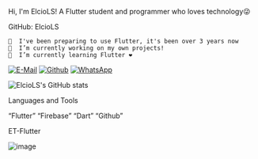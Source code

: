 Hi, 
I'm ElcioLS!
A Flutter student and programmer who loves technology😜

GitHub: ElcioLS

    🗿  I've been preparing to use Flutter, it's been over 3 years now                                      
    🔭  I’m currently working on my own projects!
    🌱  I’m currently learning Flutter ❤️

[![E-Mail](https://img.shields.io/badge/Gmail-D14836?style=for-the-badge&logo=gmail&logoColor=white)](https://gmail.com/etflutter@gmail.com) [![Github](	https://img.shields.io/badge/GitHub-100000?style=for-the-badge&logo=github&logoColor=white)](https://github.com/ElcioLS) 
[![WhatsApp](https://img.shields.io/badge/WhatsApp-25D366?style=for-the-badge&logo=whatsapp&logoColor=white)](https://wa.me/5511914327845)

![ElcioLS's GitHub stats](https://github-readme-stats.vercel.app/api?username=ElcioLS&show_icons=true&theme=radical)

Languages and Tools

“Flutter” “Firebase” “Dart” “Github”

ET-Flutter


![image](https://user-images.githubusercontent.com/89614792/184272539-ff206fb0-7f25-47ef-a6c9-fe5ecef3eaee.png)
